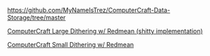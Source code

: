 https://github.com/MyNameIsTrez/ComputerCraft-Data-Storage/tree/master

[ComputerCraft Large Dithering w/ Redmean (shitty implementation)](https://youtu.be/Hpl7WBYH6ew)

[ComputerCraft Small Dithering w/ Redmean](https://youtu.be/hb6cq_hZQWw)
